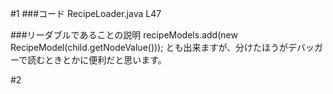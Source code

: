 #1
###コード
RecipeLoader.java L47

###リーダブルであることの説明
recipeModels.add(new RecipeModel(child.getNodeValue()));
とも出来ますが、分けたほうがデバッガーで読むときとかに便利だと思います。

#2



